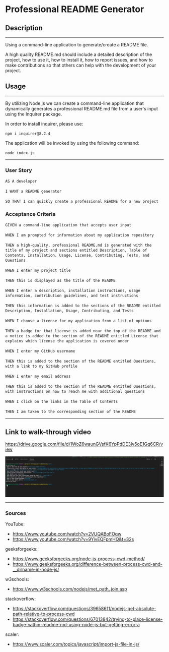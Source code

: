 # Professional README Generator

## Description
***
Using a command-line application to generate/create a README file. 

A high quality README.md should include a detailed description of the project, how to use it, how to install it, how to report issues, and how to make contributions so that others can help with the development of your project. 

## Usage
***
By utilizing Node.js we can create a command-line application that dynamically generates a professional README.md file from a user's input using the Inquirer package.

In order to install inquirer, please use:

```
npm i inquirer@8.2.4
```

The application will be invoked by using the following command:
```
node index.js
```

***
### User Story
```
AS A developer

I WANT a README generator

SO THAT I can quickly create a professional README for a new project
```
### Acceptance Criteria
```
GIVEN a command-line application that accepts user input

WHEN I am prompted for information about my application repository

THEN a high-quality, professional README.md is generated with the title of my project and sections entitled Description, Table of Contents, Installation, Usage, License, Contributing, Tests, and Questions

WHEN I enter my project title

THEN this is displayed as the title of the README

WHEN I enter a description, installation instructions, usage information, contribution guidelines, and test instructions

THEN this information is added to the sections of the README entitled Description, Installation, Usage, Contributing, and Tests

WHEN I choose a license for my application from a list of options

THEN a badge for that license is added near the top of the README and a notice is added to the section of the README entitled License that explains which license the application is covered under

WHEN I enter my GitHub username

THEN this is added to the section of the README entitled Questions, with a link to my GitHub profile

WHEN I enter my email address

THEN this is added to the section of the README entitled Questions, with instructions on how to reach me with additional questions

WHEN I click on the links in the Table of Contents

THEN I am taken to the corresponding section of the README
```

***
## Link to walk-through video
https://drive.google.com/file/d/1WoZ6waunGVsfK6YpPdDE3Iv5oE1Gq6CR/view


![screenshot](./Develop/utils/screenshot.PNG)

***
### Sources

YouTube:
- https://www.youtube.com/watch?v=2VUQABoFOqw
- https://www.youtube.com/watch?v=9YivEQFpmHQ&t=32s

geeksforgeeks:
- https://www.geeksforgeeks.org/node-js-process-cwd-method/
- https://www.geeksforgeeks.org/difference-between-process-cwd-and-__dirname-in-node-js/

w3schools:
- https://www.w3schools.com/nodejs/met_path_join.asp

stackoverflow:
- https://stackoverflow.com/questions/39658611/nodejs-get-absolute-path-relative-to-process-cwd
- https://stackoverflow.com/questions/67013842/trying-to-place-license-badge-within-readme-md-using-node-js-but-getting-error-a

scaler:
- https://www.scaler.com/topics/javascript/import-js-file-in-js/